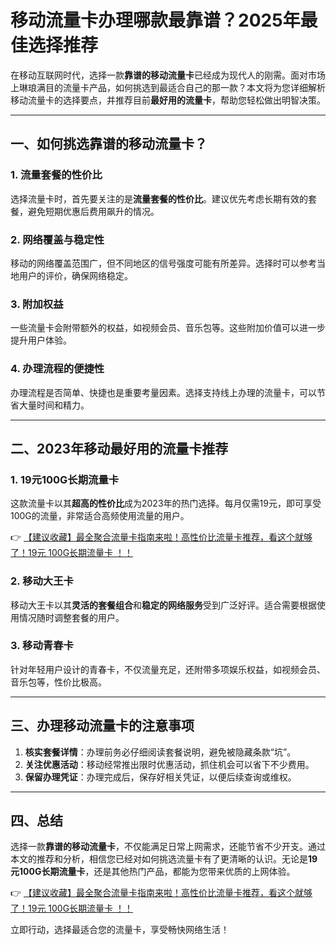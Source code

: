 # 移动流量卡办理哪款最靠谱？2025年最佳选择推荐

在移动互联网时代，选择一款**靠谱的移动流量卡**已经成为现代人的刚需。面对市场上琳琅满目的流量卡产品，如何挑选到最适合自己的那一款？本文将为您详细解析移动流量卡的选择要点，并推荐目前**最好用的流量卡**，帮助您轻松做出明智决策。

---

## 一、如何挑选靠谱的移动流量卡？

### 1. 流量套餐的性价比
选择流量卡时，首先要关注的是**流量套餐的性价比**。建议优先考虑长期有效的套餐，避免短期优惠后费用飙升的情况。

### 2. 网络覆盖与稳定性
移动的网络覆盖范围广，但不同地区的信号强度可能有所差异。选择时可以参考当地用户的评价，确保网络稳定。

### 3. 附加权益
一些流量卡会附带额外的权益，如视频会员、音乐包等。这些附加价值可以进一步提升用户体验。

### 4. 办理流程的便捷性
办理流程是否简单、快捷也是重要考量因素。选择支持线上办理的流量卡，可以节省大量时间和精力。

---

## 二、2023年移动最好用的流量卡推荐

### 1. 19元100G长期流量卡
这款流量卡以其**超高的性价比**成为2023年的热门选择。每月仅需19元，即可享受100G的流量，非常适合高频使用流量的用户。

👉 [【建议收藏】最全聚合流量卡指南来啦！高性价比流量卡推荐，看这个就够了！19元 100G长期流量卡 ！！](https://bit.ly/Liuliangka)

### 2. 移动大王卡
移动大王卡以其**灵活的套餐组合**和**稳定的网络服务**受到广泛好评。适合需要根据使用情况随时调整套餐的用户。

### 3. 移动青春卡
针对年轻用户设计的青春卡，不仅流量充足，还附带多项娱乐权益，如视频会员、音乐包等，性价比极高。

---

## 三、办理移动流量卡的注意事项

1. **核实套餐详情**：办理前务必仔细阅读套餐说明，避免被隐藏条款“坑”。
2. **关注优惠活动**：移动经常推出限时优惠活动，抓住机会可以省下不少费用。
3. **保留办理凭证**：办理完成后，保存好相关凭证，以便后续查询或维权。

---

## 四、总结

选择一款**靠谱的移动流量卡**，不仅能满足日常上网需求，还能节省不少开支。通过本文的推荐和分析，相信您已经对如何挑选流量卡有了更清晰的认识。无论是**19元100G长期流量卡**，还是其他热门产品，都能为您带来优质的上网体验。

👉 [【建议收藏】最全聚合流量卡指南来啦！高性价比流量卡推荐，看这个就够了！19元 100G长期流量卡 ！！](https://bit.ly/Liuliangka)

立即行动，选择最适合您的流量卡，享受畅快网络生活！